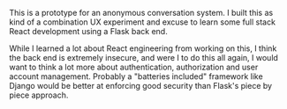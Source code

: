 This is a prototype for an anonymous conversation system. I built this as kind of a combination UX experiment and excuse to learn some full stack React development using a Flask back end.

While I learned a lot about React engineering from working on this, I think the back end is extremely insecure, and were I to do this all again, I would want to think a lot more about authentication, authorization and user account management. Probably a "batteries included" framework like Django would be better at enforcing good security than Flask's piece by piece approach.
